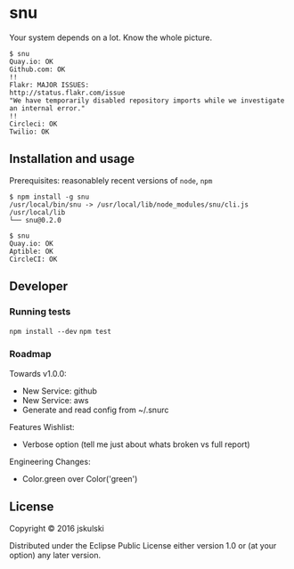 # snu

Your system depends on a lot.
Know the whole picture.

```
$ snu
Quay.io: OK
Github.com: OK
!!
Flakr: MAJOR ISSUES:
http://status.flakr.com/issue
"We have temporarily disabled repository imports while we investigate an internal error."
!!
Circleci: OK
Twilio: OK
```

## Installation and usage

Prerequisites: reasonablely recent versions of `node`, `npm`

```
$ npm install -g snu
/usr/local/bin/snu -> /usr/local/lib/node_modules/snu/cli.js
/usr/local/lib
└── snu@0.2.0

$ snu
Quay.io: OK
Aptible: OK
CircleCI: OK
```

## Developer

### Running tests

`npm install --dev`
`npm test`


### Roadmap

Towards v1.0.0:
- New Service: github
- New Service: aws
- Generate and read config from ~/.snurc

Features Wishlist:
- Verbose option (tell me just about whats broken vs full report)

Engineering Changes:
- Color.green over Color('green')

## License

Copyright © 2016 jskulski

Distributed under the Eclipse Public License either version 1.0 or (at
your option) any later version.
